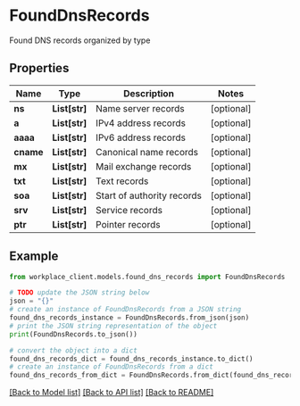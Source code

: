 # FoundDnsRecords

Found DNS records organized by type

## Properties

Name | Type | Description | Notes
------------ | ------------- | ------------- | -------------
**ns** | **List[str]** | Name server records | [optional] 
**a** | **List[str]** | IPv4 address records | [optional] 
**aaaa** | **List[str]** | IPv6 address records | [optional] 
**cname** | **List[str]** | Canonical name records | [optional] 
**mx** | **List[str]** | Mail exchange records | [optional] 
**txt** | **List[str]** | Text records | [optional] 
**soa** | **List[str]** | Start of authority records | [optional] 
**srv** | **List[str]** | Service records | [optional] 
**ptr** | **List[str]** | Pointer records | [optional] 

## Example

```python
from workplace_client.models.found_dns_records import FoundDnsRecords

# TODO update the JSON string below
json = "{}"
# create an instance of FoundDnsRecords from a JSON string
found_dns_records_instance = FoundDnsRecords.from_json(json)
# print the JSON string representation of the object
print(FoundDnsRecords.to_json())

# convert the object into a dict
found_dns_records_dict = found_dns_records_instance.to_dict()
# create an instance of FoundDnsRecords from a dict
found_dns_records_from_dict = FoundDnsRecords.from_dict(found_dns_records_dict)
```
[[Back to Model list]](../README.md#documentation-for-models) [[Back to API list]](../README.md#documentation-for-api-endpoints) [[Back to README]](../README.md)


